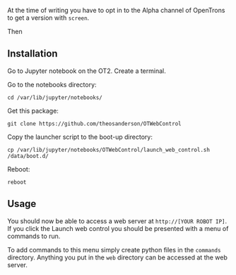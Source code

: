 At the time of writing you have to opt in to the Alpha channel of OpenTrons to get a version with `screen`.

Then

## Installation

Go to Jupyter notebook on the OT2. Create a terminal.

Go to the notebooks directory:
```
cd /var/lib/jupyter/notebooks/
```

Get this package:
```
git clone https://github.com/theosanderson/OTWebControl
```

Copy the launcher script to the boot-up directory:
```
cp /var/lib/jupyter/notebooks/OTWebControl/launch_web_control.sh  /data/boot.d/
```

Reboot:
```
reboot
```

## Usage

You should now be able to access a web server at `http://[YOUR ROBOT IP]`. If you click the Launch web control you should be presented with a menu of commands to run.

To add commands to this menu simply create python files in the `commands` directory. Anything you put in the `web` directory can be accessed at the web server.



